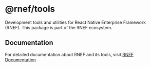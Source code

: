 # @rnef/tools

Development tools and utilities for React Native Enterprise Framework (RNEF). This package is part of the RNEF ecosystem.


## Documentation

For detailed documentation about RNEF and its tools, visit [RNEF Documentation](https://rnef.dev)
